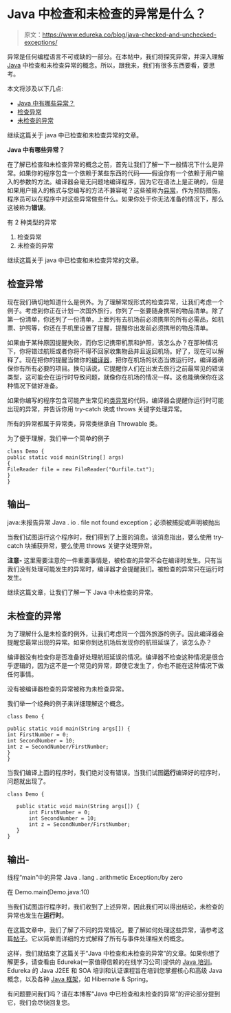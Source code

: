 # Java 中检查和未检查的异常是什么？

> 原文：<https://www.edureka.co/blog/java-checked-and-unchecked-exceptions/>

异常是任何编程语言不可或缺的一部分。在本帖中，我们将探究异常，并深入理解 [Java](https://www.edureka.co/blog/java-tutorial/) 中检查和未检查异常的概念。所以，跟我来，我们有很多东西要看，要思考。

本文将涉及以下几点:

*   [Java 中有哪些异常？](#Exception)
*   [检查异常](#Checked%20Exceptions)
*   [未检查的异常](#Unchecked%20Exceptions)

继续这篇关于 java 中已检查和未检查异常的文章。

**Java 中有哪些异常？**

在了解已检查和未检查异常的概念之前，首先让我们了解一下一般情况下什么是异常。如果你的程序包含一个依赖于某些东西的代码——假设你有一个依赖于用户输入的参数的方法。编译器会毫无问题地编译程序，因为它在语法上是正确的，但是如果用户输入的格式与您编写的方法不兼容呢？这些被称为[异常](https://www.edureka.co/blog/java-exception-handling)，作为预防措施，程序员可以在程序中对这些异常做些什么。如果你处于你无法准备的情况下，那么这被称为**错误**。

有 2 种类型的异常

1.  检查异常
2.  未检查的异常

继续这篇关于 java 中已检查和未检查异常的文章。

## **检查异常**

现在我们确切地知道什么是例外。为了理解常规形式的检查异常，让我们考虑一个例子。考虑到你正在计划一次国外旅行，你列了一张要随身携带的物品清单。除了第一份清单，你还列了一份清单，上面列有去机场前必须携带的所有必需品，如机票、护照等，你还在手机里设置了提醒，提醒你出发前必须携带的物品清单。

如果由于某种原因提醒失败，而你忘记携带机票和护照，该怎么办？在那种情况下，你将错过航班或者你将不得不回家收集物品并且返回机场。好了，现在可以解释了。现在把你的提醒当做你的[编译器](https://www.edureka.co/blog/just-in-time-compiler/)，把你在机场的状态当做运行时。编译器确保你有所有必要的项目。换句话说，它提醒你人们在出发去旅行之前最常见的错误类型，这可能会在运行时导致问题，就像你在机场的情况一样。这也能确保你在这种情况下做好准备。

如果你编写的程序包含可能产生常见的[类异常](https://www.edureka.co/blog/java-exception-handling#ExceptionTypes)的代码，编译器会提醒你运行时可能出现的异常，并告诉你用 try-catch 块或 throws 关键字处理异常。

所有的异常都属于异常类，异常类继承自 Throwable 类。

为了便于理解，我们举一个简单的例子

```
class Demo {
public static void main(String[] args)
{
FileReader file = new FileReader("Ourfile.txt");
}
}
```

## **输出**–

java:未报告异常 Java . io . file not found exception；必须被捕捉或声明被抛出

当我们试图运行这个程序时，我们得到了上面的消息。该消息指出，要么使用 try-catch 块捕获异常，要么使用 throws 关键字处理异常。

**注意-** 这里需要注意的一件重要事情是，被检查的异常不会在编译时发生。只有当我们没有处理可能发生的异常时，编译器才会提醒我们。被检查的异常只在运行时发生。

继续这篇文章，让我们了解一下 Java 中未检查的异常。

## **未检查的异常**

为了理解什么是未检查的例外，让我们考虑同一个国外旅游的例子。因此编译器会提醒您最常出现的异常。如果你到达机场后发现你的航班延误了，该怎么办？

编译器没有检查你是否准备好处理航班延误的情况。编译器不检查这种情况是很合乎逻辑的，因为这不是一个常见的异常，即使它发生了，你也不能在这种情况下做任何事情。

没有被编译器检查的异常被称为未检查异常。

我们举一个经典的例子来详细理解这个概念。

```
class Demo {

public static void main(String args[]) {
int FirstNumber = 0;
int SecondNumber = 10;
int z = SecondNumber/FirstNumber;
}
}
```

当我们编译上面的程序时，我们绝对没有错误。当我们试图**运行**编译好的程序时，问题就出现了。

```
class Demo {

   public static void main(String args[]) {
       int FirstNumber = 0;
       int SecondNumber = 10;
       int z = SecondNumber/FirstNumber;
   }
}

```

## **输出-**

线程“main”中的异常 Java . lang . arithmetic Exception:/by zero

在 Demo.main(Demo.java:10)

当我们试图运行程序时，我们收到了上述异常，因此我们可以得出结论，未检查的异常也发生在**运行时**。

在这篇文章中，我们了解了不同的异常情况。要了解如何处理这些异常，请参考这篇[帖子](https://www.edureka.co/blog/java-exception-handling)。它以简单而详细的方式解释了所有与事件处理相关的概念。

这样，我们就结束了这篇关于“Java 中检查和未检查的异常”的文章。如果你想了解更多，请查看由 Edureka(一家值得信赖的在线学习公司)提供的  [Java 培训](https://www.edureka.co/java-j2ee-soa-training)。Edureka 的 Java J2EE 和 SOA 培训和认证课程旨在培训您掌握核心和高级 Java 概念，以及各种 [Java 框架](https://www.edureka.co/blog/java-frameworks/)，如 Hibernate & Spring。

有问题要问我们吗？请在本博客“Java 中已检查和未检查的异常”的评论部分提到它，我们会尽快回复您。